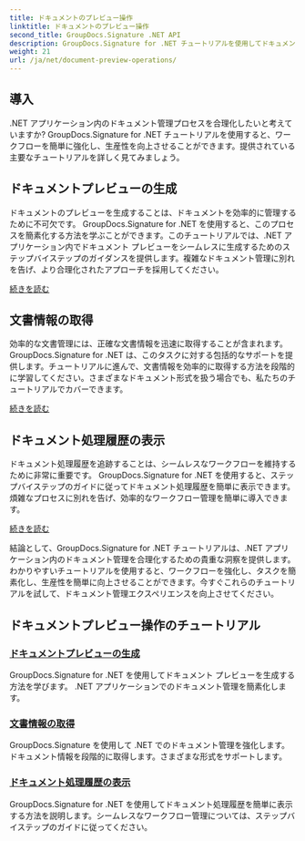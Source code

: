 ```yaml
---
title: ドキュメントのプレビュー操作
linktitle: ドキュメントのプレビュー操作
second_title: GroupDocs.Signature .NET API
description: GroupDocs.Signature for .NET チュートリアルを使用してドキュメント管理を合理化する方法を学びます。タスクを簡素化し、ワークフローを強化し、生産性を簡単に向上させます。
weight: 21
url: /ja/net/document-preview-operations/
---
```

## 導入

.NET アプリケーション内のドキュメント管理プロセスを合理化したいと考えていますか? GroupDocs.Signature for .NET チュートリアルを使用すると、ワークフローを簡単に強化し、生産性を向上させることができます。提供されている主要なチュートリアルを詳しく見てみましょう。

## ドキュメントプレビューの生成

ドキュメントのプレビューを生成することは、ドキュメントを効率的に管理するために不可欠です。 GroupDocs.Signature for .NET を使用すると、このプロセスを簡素化する方法を学ぶことができます。このチュートリアルでは、.NET アプリケーション内でドキュメント プレビューをシームレスに生成するためのステップバイステップのガイダンスを提供します。複雑なドキュメント管理に別れを告げ、より合理化されたアプローチを採用してください。

[続きを読む](./generate-document-preview/)

## 文書情報の取得

効率的な文書管理には、正確な文書情報を迅速に取得することが含まれます。 GroupDocs.Signature for .NET は、このタスクに対する包括的なサポートを提供します。チュートリアルに進んで、文書情報を効率的に取得する方法を段階的に学習してください。さまざまなドキュメント形式を扱う場合でも、私たちのチュートリアルでカバーできます。

[続きを読む](./retrieve-document-information/)

## ドキュメント処理履歴の表示

ドキュメント処理履歴を追跡することは、シームレスなワークフローを維持するために非常に重要です。 GroupDocs.Signature for .NET を使用すると、ステップバイステップのガイドに従ってドキュメント処理履歴を簡単に表示できます。煩雑なプロセスに別れを告げ、効率的なワークフロー管理を簡単に導入できます。

[続きを読む](./view-document-processing-history/)

結論として、GroupDocs.Signature for .NET チュートリアルは、.NET アプリケーション内のドキュメント管理を合理化するための貴重な洞察を提供します。わかりやすいチュートリアルを使用すると、ワークフローを強化し、タスクを簡素化し、生産性を簡単に向上させることができます。今すぐこれらのチュートリアルを試して、ドキュメント管理エクスペリエンスを向上させてください。
## ドキュメントプレビュー操作のチュートリアル
### [ドキュメントプレビューの生成](./generate-document-preview/)
GroupDocs.Signature for .NET を使用してドキュメント プレビューを生成する方法を学びます。 .NET アプリケーションでのドキュメント管理を簡素化します。
### [文書情報の取得](./retrieve-document-information/)
GroupDocs.Signature を使用して .NET でのドキュメント管理を強化します。ドキュメント情報を段階的に取得します。さまざまな形式をサポートします。
### [ドキュメント処理履歴の表示](./view-document-processing-history/)
GroupDocs.Signature for .NET を使用してドキュメント処理履歴を簡単に表示する方法を説明します。シームレスなワークフロー管理については、ステップバイステップのガイドに従ってください。